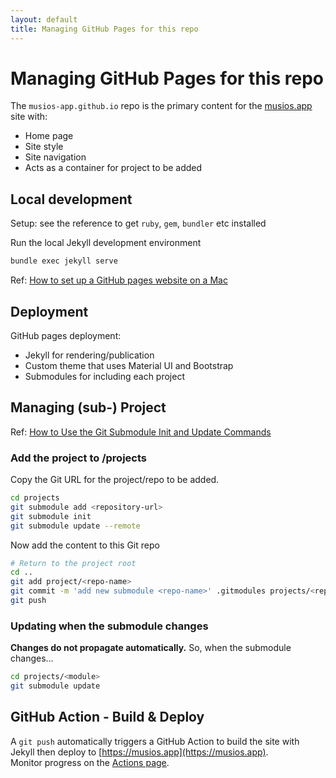 ```yaml
---
layout: default
title: Managing GitHub Pages for this repo
---
```


# Managing GitHub Pages for this repo

The `musios-app.github.io` repo is the primary content for the [musios.app](https://musios.app) site with:

* Home page
* Site style
* Site navigation
* Acts as a container for project to be added

## Local development

Setup: see the reference to get `ruby`, `gem`, `bundler` etc installed

Run the local Jekyll development environment

```bash
bundle exec jekyll serve
```

Ref: [How to set up a GitHub pages website on a Mac](https://open-research.gemmadanks.com/tutorials/how-to-set-up-github-pages-website/)

## Deployment

GitHub pages deployment:

* Jekyll for rendering/publication
* Custom theme that uses Material UI and Bootstrap
* Submodules for including each project

## Managing (sub-) Project

Ref: [How to Use the Git Submodule Init and Update Commands](https://www.geeksforgeeks.org/how-to-use-the-git-submodule-init-and-update-command/)

### Add the project to /projects

Copy the Git URL for the project/repo to be added.

```bash
cd projects
git submodule add <repository-url>
git submodule init
git submodule update --remote
```

Now add the content to this Git repo

```bash
# Return to the project root
cd ..
git add project/<repo-name>
git commit -m 'add new submodule <repo-name>' .gitmodules projects/<repo-name>
git push
```


### Updating when the submodule changes

**Changes do not propagate automatically.** So, when the submodule changes...

```bash
cd projects/<module>
git submodule update
```


## GitHub Action - Build & Deploy

A `git push` automatically triggers a GitHub Action to build the site with Jekyll then deploy to [https://musios.app](https://musios.app).  
Monitor progress on the [Actions page](https://github.com/musios-app/musios-app.github.io/actions).

